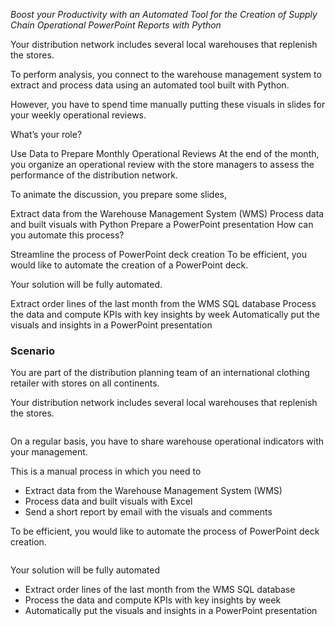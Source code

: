 
*Boost your Productivity with an Automated Tool for the Creation of Supply Chain Operational PowerPoint Reports with Python*


Your distribution network includes several local warehouses that replenish the stores.

To perform analysis, you connect to the warehouse management system to extract and process data using an automated tool built with Python.

However, you have to spend time manually putting these visuals in slides for your weekly operational reviews.

What’s your role?

Use Data to Prepare Monthly Operational Reviews
At the end of the month, you organize an operational review with the store managers to assess the performance of the distribution network.

To animate the discussion, you prepare some slides,

Extract data from the Warehouse Management System (WMS)
Process data and built visuals with Python
Prepare a PowerPoint presentation
How can you automate this process?

Streamline the process of PowerPoint deck creation
To be efficient, you would like to automate the creation of a PowerPoint deck.

Your solution will be fully automated.

Extract order lines of the last month from the WMS SQL database
Process the data and compute KPIs with key insights by week
Automatically put the visuals and insights in a PowerPoint presentation



### Scenario
You are part of the distribution planning team of an international clothing retailer with stores on all continents.

Your distribution network includes several local warehouses that replenish the stores.

<p align="center">
  <img align="center" src="">
</p>

On a regular basis, you have to share warehouse operational indicators with your management.

This is a manual process in which you need to

- Extract data from the Warehouse Management System (WMS)
- Process data and built visuals with Excel
- Send a short report by email with the visuals and comments

To be efficient, you would like to automate the process of PowerPoint deck creation.

<p align="center">
  <img align="center" src="">
</p>

Your solution will be fully automated

- Extract order lines of the last month from the WMS SQL database
- Process the data and compute KPIs with key insights by week
- Automatically put the visuals and insights in a PowerPoint presentation




